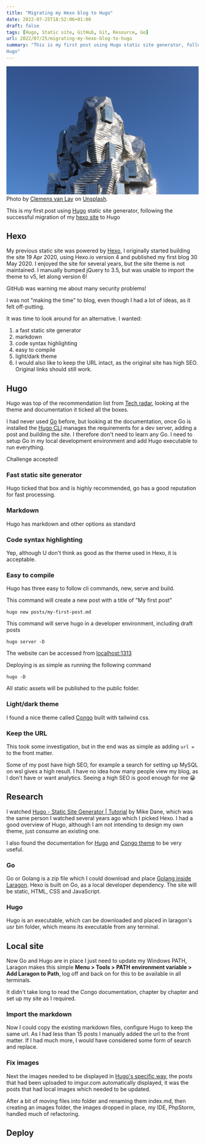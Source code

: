 ```yaml
---
title: "Migrating my Hexo blog to Hugo"
date: 2022-07-25T18:52:06+01:00
draft: false
tags: [Hugo, Static site, GitHub, Git, Resource, Go]
url: 2022/07/25/migrating-my-hexo-blog-to-hugo
summary: "This is my first post using Hugo static site generator, following the successful migration of my hexo site to
Hugo"
---
```


![LUMA Tower](images/clemens-van-lay-UEXRxxaR1DM-unsplash.jpg "LUMA Tower")
Photo
by [Clemens van Lay](https://unsplash.com/@clemensvanlay?utm_source=unsplash&utm_medium=referral&utm_content=creditCopyText)
on [Unsplash](https://unsplash.com/s/photos/hugo?utm_source=unsplash&utm_medium=referral&utm_content=creditCopyText).

This is my first post using [Hugo](https://gohugo.io/getting-started/) static site generator, following the successful
migration of my [hexo site](https://github.com/Pen-y-Fan/hexo-pen-y-fan) to Hugo

## Hexo

My previous static site was powered by [Hexo](https://hexo.io/), I originally started building the site 19 Apr 2020,
using Hexo.io version 4 and published my first blog 30 May 2020. I enjoyed the site for several years, but the site
theme is not maintained. I manually bumped jQuery to 3.5, but was unable to import the theme to v5, let along version 6!

GitHub was warning me about many security problems!

I was not "making the time" to blog, even though I had a lot of ideas, as it felt off-putting.

It was time to look around for an alternative. I wanted:

1. a fast static site generator
2. markdown
3. code syntax highlighting
4. easy to compile
5. light/dark theme
6. I would also like to keep the URL intact, as the original site has high SEO. Original links should still work.

## Hugo

Hugo was top of the recommendation list from [Tech radar](https://www.techradar.com/uk/best/static-site-generators),
looking at the theme and documentation it ticked all the boxes.

I had never used [Go](https://go.dev/) before, but looking at the documentation, once Go is installed
the [Hugo CLI](https://gohugo.io/commands/hugo/) manages the requirements for a dev server, adding a post and building
the site. I therefore don't need to learn any Go. I need to setup Go in my local development environment and add Hugo
executable to run everything.

Challenge accepted!

### Fast static site generator

Hugo ticked that box and is highly recommended, go has a good reputation for fast processing.

### Markdown

Hugo has markdown and other options as standard

### Code syntax highlighting

Yep, although U don't think as good as the theme used in Hexo, it is acceptable.

### Easy to compile

Hugo has three easy to follow cli commands, new, serve and build.

This command will create a new post with a title of "My first post"

```shell
hugo new posts/my-first-post.md
```

This command will serve hugo in a developer environment, including draft posts

```shell
hugo server -D
```

The website can be accessed from <localhost:1313>

Deploying is as simple as running the following command

```shell
hugo -D
```

All static assets will be published to the public folder.

### Light/dark theme

I found a nice theme called [Congo](https://github.com/jpanther/congo) built with tailwind css.

### Keep the URL

This took some investigation, but in the end was as simple as adding `url =` to the front matter.

Some of my post have high SEO, for example a search for setting up MySQL on wsl gives a high result. I have no idea how
many people view my blog, as I don't have or want analytics. Seeing a high SEO is good enough for me 😀

## Research

I
watched [Hugo - Static Site Generator | Tutorial](https://youtube.com/playlist?list=PLLAZ4kZ9dFpOnyRlyS-liKL5ReHDcj4G3)
by Mike Dane, which was the same person I watched several years ago which I picked Hexo. I had a good overview of Hugo,
although I am not intending to design my own theme, just consume an existing one.

I also found the documentation for [Hugo](https://gohugo.io/getting-started/)
and [Congo theme](https://jpanther.github.io/congo/docs/) to be very useful.

### Go

Go or Golang is a zip file which I could download and
place [Golang inside Laragon](https://forum.laragon.org/topic/1004/tutorial-how-to-add-golang-to-laragon). Hexo is built
on Go, as a local developer dependency. The site will be static, HTML, CSS and JavaScript.

### Hugo

Hugo is an executable, which can be downloaded and placed in laragon's usr bin folder, which means its executable from
any terminal.

## Local site

Now Go and Hugo are in place I just need to update my Windows PATH, Laragon makes this simple **Menu > Tools > PATH
environment variable > Add Laragon to Path**, log off and back on for this to be available in all terminals.

It didn't take long to read the Congo documentation, chapter by chapter and set up my site as I required.

### Import the markdown

Now I could copy the existing markdown files, configure Hugo to keep the same url. As I had less than 15 posts I
manually added the url to the front matter. If I had much more, I would have considered some form of search and replace.

### Fix images

Next the images needed to be displayed in [Hugo's specific way](https://gohugo.io/content-management/image-processing/),
the posts that had been uploaded to imgur.com automatically displayed, it was the posts that had local images which
needed to be updated.

After a bit of moving files into folder and renaming them index.md, then creating an images folder, the images dropped
in place, my IDE, PhpStorm, handled much of refactoring.

## Deploy

